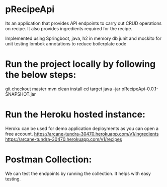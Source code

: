 # pRecipeApi
Its an application that provides API endpoints to carry out CRUD operations on recipe.
It also provides ingredients required for the recipe.

Implemented using Springboot, java, h2 in memory db
junit and mockito for unit testing
lombok annotations to reduce boilerplate code


# Run the project locally by following the below steps:
git checkout master
mvn clean install
cd target
java -jar pRecipeApi-0.0.1-SNAPSHOT.jar

# Run the Heroku hosted instance:
Heroku can be used for demo application deployments as you can open a free account.
https://arcane-tundra-30470.herokuapp.com/v1/ingredients
https://arcane-tundra-30470.herokuapp.com/v1/recipes

# Postman Collection:
We can test the endpoints by running the collection.
It helps with easy testing. 
